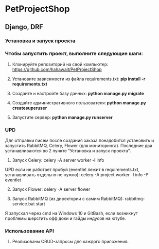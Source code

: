 # PetProjectShop 
## Django, DRF


### **Установка и запуск проекта**
### Чтобы запустить проект, выполните следующие шаги:

1. Клонируйте репозиторий на свой компьютер:
https://github.com/hahawait/PetProjectShop

2. Установите зависимости из файла requirements.txt:
**pip install -r requirements.txt**

3. Создайте и настройте базу данных:
**python manage.py migrate**

4. Создайте административного пользователя:
**python manage.py createsuperuser**

5. Запустите сервер:
**python manage.py runserver**

### UPD
Для отправки писем после создания заказа понадобится установить и запустить RabbitMQ, Celery, Flower (для мониторинга). Последние два устанавливаются во 2 пункте "Установка и запуск проекта".

1. Запуск Celery: celery -A server worker -l info

UPD если не работает пробуй (eventlet лежит в requirements.txt, устанавливать отдельно не нужно):
celery -A project worker -l info -P eventlet

2. Запуск Flower: celery -A server flower

3. Запуск RabbitMQ (из директории с самим RabbitMQ): rabbitmq-service.bat start

Я запускал через cmd на Windows 10 и GitBash, если возникнут проблемы шерстить офф доки и гайды индусов на ютубе.

### **Использование API**
1. Реализованы CRUD-запросы для каждого приложения. 

